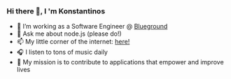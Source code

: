 ### Hi there 👋, I 'm Konstantinos

- 🔭 I’m working as a Software Engineer @ [Blueground](https://www.theblueground.com/)
- 💬 Ask me about node.js (please do!)
- 📫 My little corner of the internet: [here!](https://konkasidiaris.com)
- 🎧 I listen to tons of music daily
- 🎯 My mission is to contribute to applications that empower and improve lives
